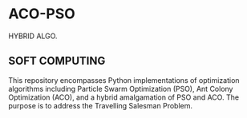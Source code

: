 # ACO-PSO
HYBRID ALGO.
## SOFT COMPUTING
This repository encompasses Python implementations of optimization algorithms including Particle Swarm Optimization (PSO),
Ant Colony Optimization (ACO), and a hybrid amalgamation of PSO and ACO. The purpose is to address the Travelling Salesman Problem.
